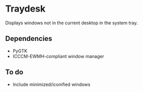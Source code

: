 Traydesk
========

Displays windows not in the current desktop in the system tray.

Dependencies
------------

* PyGTK
* ICCCM-EWMH-compliant window manager

To do
-----

* Include minimized/iconified windows
